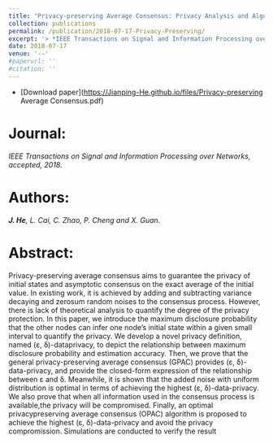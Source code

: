 ```yaml
---
title: "Privacy-preserving Average Consensus: Privacy Analysis and Algorithm Design."
collection: publications
permalink: /publication/2018-07-17-Privacy-Preserving/
excerpt: '> *IEEE Transactions on Signal and Information Processing over Networks, accepted, 2018.*<br>***J. He**, L. Cai, C. Zhao, P. Cheng and X. Guan*.'
date: 2018-07-17
venue: '--'
#paperurl: ''
#citation: ''
---
```

- [Download paper](https://Jianping-He.github.io/files/Privacy-preserving Average Consensus.pdf)

Journal:
===
*IEEE Transactions on Signal and Information Processing over Networks, accepted, 2018.*  

Authors: 
===
***J. He**, L. Cai, C. Zhao, P. Cheng and X. Guan*.

Abstract: 
===
Privacy-preserving average consensus aims to guarantee the privacy of initial states and asymptotic consensus on the exact average of the initial value. In existing work, it is achieved by adding and subtracting variance decaying and zerosum random noises to the consensus process. However, there is lack of theoretical analysis to quantify the degree of the privacy protection. In this paper, we introduce the maximum disclosure probability that the other nodes can infer one node’s initial state within a given small interval to quantify the privacy. We develop a novel privacy definition, named (ε, δ)-dataprivacy, to depict the relationship between maximum disclosure probability and estimation accuracy. Then, we prove that the general privacy-preserving average consensus (GPAC) provides (ε, δ)-data-privacy, and provide the closed-form expression of the relationship between ε and δ. Meanwhile, it is shown that the added noise with uniform distribution is optimal in terms of achieving the highest (ε, δ)-data-privacy. We also prove that when all information used in the consensus process is available,the privacy will be compromised. Finally, an optimal privacypreserving average consensus (OPAC) algorithm is proposed to achieve the highest (ε, δ)-data-privacy and avoid the privacy compromission. Simulations are conducted to verify the result
